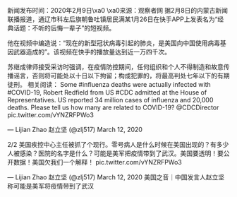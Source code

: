 新闻发布时间：2020年2月9日\xa0 \xa0来源：观察者网 据2月8日的内蒙古新闻联播报道，通辽市科左后旗朝鲁吐镇居民满某1月26日在快手APP上发表名为“经典话题：不听的后悔一辈子”的短视频。

他在视频中编造说：“现在的新型冠状病毒引起的肺炎，是美国向中国使用病毒基因武器造成的”。该视频在快手的播放量达到近一万四千次。

苏继成律师接受采访时强调，在疫情防控期间，任何组织和个人不得制造和故意传播谣言，否则将可能处以十日以下拘留；构成犯罪的，将最高判处七年以下的有期徒刑。 相关阅读： Some #influenza deaths were actually infected with #COVID-19, Robert Redfield from US #CDC admitted at the House of Representatives. US reported 34 million cases of influenza and 20,000 deaths. Please tell us how many are related to COVID-19? @CDCDirector pic.twitter.com/vYNZRFPWo3

&mdash; Lijian Zhao 赵立坚 (@zlj517) March 12, 2020 

2/2 美国疾控中心主任被抓了个现行。零号病人是什么时候在美国出现的？有多少人被感染？医院的名字是什么？可能是美军把疫情带到了武汉。美国要透明！要公开数据！美国欠我们一个解释！ pic.twitter.com/vYNZRFPWo3

&mdash; Lijian Zhao 赵立坚 (@zlj517) March 12, 2020 美国之音｜中国发言人赵立坚称可能是美军将疫情带到了武汉 
